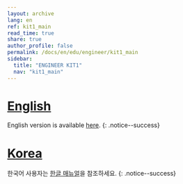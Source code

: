 ```yaml
---
layout: archive
lang: en
ref: kit1_main
read_time: true
share: true
author_profile: false
permalink: /docs/en/edu/engineer/kit1_main
sidebar:
  title: "ENGINEER KIT1"
  nav: "kit1_main"
---
```


# [English](#english)
English version is available [here](/docs/en/edu/engineer/kit1/).
{: .notice--success}

# [Korea](#korea)
한국어 사용자는 [한글 매뉴얼](/docs/kr/edu/engineer/kit1/)을 참조하세요.
{: .notice--success}
